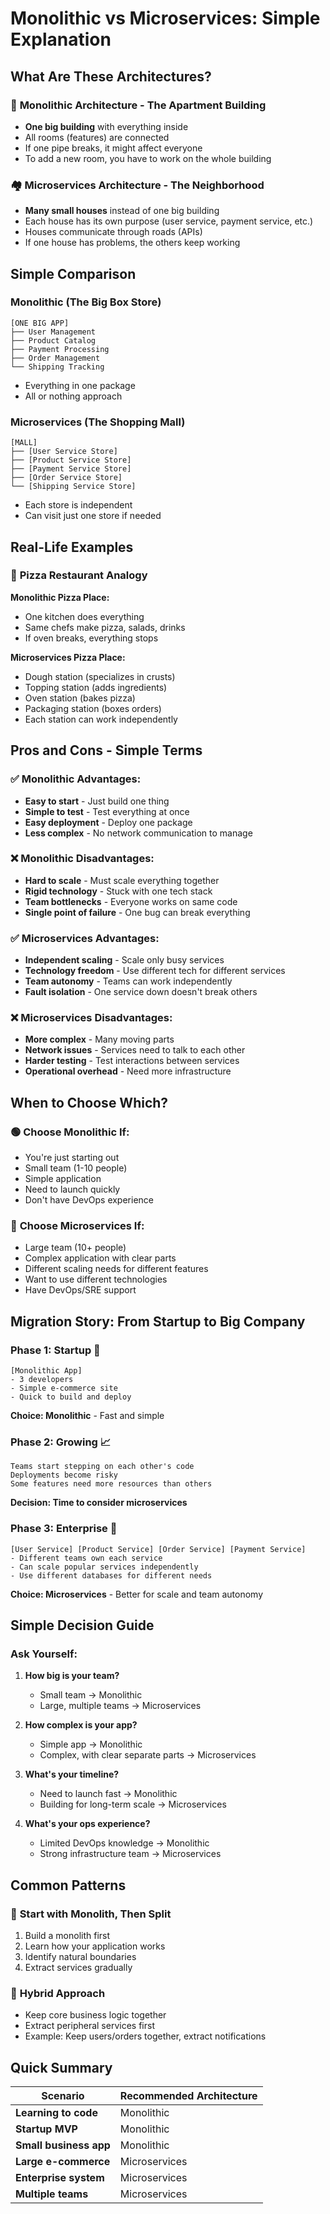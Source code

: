# Monolithic vs Microservices: Simple Explanation

## What Are These Architectures?

### 🏢 **Monolithic Architecture - The Apartment Building**
- **One big building** with everything inside
- All rooms (features) are connected
- If one pipe breaks, it might affect everyone
- To add a new room, you have to work on the whole building

### 🏘️ **Microservices Architecture - The Neighborhood**
- **Many small houses** instead of one big building
- Each house has its own purpose (user service, payment service, etc.)
- Houses communicate through roads (APIs)
- If one house has problems, the others keep working

## Simple Comparison

### Monolithic (The Big Box Store)
```
[ONE BIG APP]
├── User Management
├── Product Catalog
├── Payment Processing
├── Order Management
└── Shipping Tracking
```
- Everything in one package
- All or nothing approach

### Microservices (The Shopping Mall)
```
[MALL]
├── [User Service Store]
├── [Product Service Store] 
├── [Payment Service Store]
├── [Order Service Store]
└── [Shipping Service Store]
```
- Each store is independent
- Can visit just one store if needed

## Real-Life Examples

### 🍕 **Pizza Restaurant Analogy**

**Monolithic Pizza Place:**
- One kitchen does everything
- Same chefs make pizza, salads, drinks
- If oven breaks, everything stops

**Microservices Pizza Place:**
- Dough station (specializes in crusts)
- Topping station (adds ingredients)
- Oven station (bakes pizza)
- Packaging station (boxes orders)
- Each station can work independently

## Pros and Cons - Simple Terms

### ✅ **Monolithic Advantages:**
- **Easy to start** - Just build one thing
- **Simple to test** - Test everything at once
- **Easy deployment** - Deploy one package
- **Less complex** - No network communication to manage

### ❌ **Monolithic Disadvantages:**
- **Hard to scale** - Must scale everything together
- **Rigid technology** - Stuck with one tech stack
- **Team bottlenecks** - Everyone works on same code
- **Single point of failure** - One bug can break everything

### ✅ **Microservices Advantages:**
- **Independent scaling** - Scale only busy services
- **Technology freedom** - Use different tech for different services
- **Team autonomy** - Teams can work independently
- **Fault isolation** - One service down doesn't break others

### ❌ **Microservices Disadvantages:**
- **More complex** - Many moving parts
- **Network issues** - Services need to talk to each other
- **Harder testing** - Test interactions between services
- **Operational overhead** - Need more infrastructure

## When to Choose Which?

### 🟢 **Choose Monolithic If:**
- You're just starting out
- Small team (1-10 people)
- Simple application
- Need to launch quickly
- Don't have DevOps experience

### 🔵 **Choose Microservices If:**
- Large team (10+ people)
- Complex application with clear parts
- Different scaling needs for different features
- Want to use different technologies
- Have DevOps/SRE support

## Migration Story: From Startup to Big Company

### **Phase 1: Startup** 🚀
```
[Monolithic App]
- 3 developers
- Simple e-commerce site
- Quick to build and deploy
```
**Choice: Monolithic** - Fast and simple

### **Phase 2: Growing** 📈
```
Teams start stepping on each other's code
Deployments become risky
Some features need more resources than others
```
**Decision: Time to consider microservices**

### **Phase 3: Enterprise** 🏢
```
[User Service] [Product Service] [Order Service] [Payment Service]
- Different teams own each service
- Can scale popular services independently
- Use different databases for different needs
```
**Choice: Microservices** - Better for scale and team autonomy

## Simple Decision Guide

### Ask Yourself:
1. **How big is your team?**
   - Small team → Monolithic
   - Large, multiple teams → Microservices

2. **How complex is your app?**
   - Simple app → Monolithic  
   - Complex, with clear separate parts → Microservices

3. **What's your timeline?**
   - Need to launch fast → Monolithic
   - Building for long-term scale → Microservices

4. **What's your ops experience?**
   - Limited DevOps knowledge → Monolithic
   - Strong infrastructure team → Microservices

## Common Patterns

### 🎯 **Start with Monolith, Then Split**
1. Build a monolith first
2. Learn how your application works
3. Identify natural boundaries
4. Extract services gradually

### 🔀 **Hybrid Approach**
- Keep core business logic together
- Extract peripheral services first
- Example: Keep users/orders together, extract notifications

## Quick Summary

| Scenario | Recommended Architecture |
|----------|--------------------------|
| **Learning to code** | Monolithic |
| **Startup MVP** | Monolithic |
| **Small business app** | Monolithic |
| **Large e-commerce** | Microservices |
| **Enterprise system** | Microservices |
| **Multiple teams** | Microservices |

